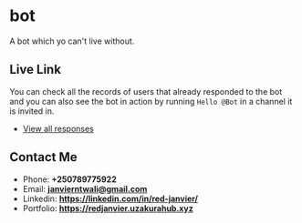 # bot
A bot which yo can't live without.

## Live Link
You can check all the records of users that already responded to the bot and you can also see the bot in action by running `Hello @Bot` in a channel it is invited in.

- [View all responses](https://redjanvier-bot.herokuapp.com/responses)


## Contact Me
- Phone: **+250789775922**
- Email: **janvierntwali@gmail.com**
- Linkedin: **https://linkedin.com/in/red-janvier/**
- Portfolio: **https://redjanvier.uzakurahub.xyz**
